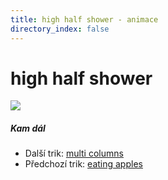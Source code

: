 ```yaml
---
title: high half shower - animace
directory_index: false
---
```


# high half shower

![](/animace/img/high-half-shower.gif)

##### Kam dál

- Další trik: [multi columns](multi-columns.html "Další trik multi columns")
- Předchozí trik: [eating apples](eating-apples.html "Předchozí trik eating apples")

